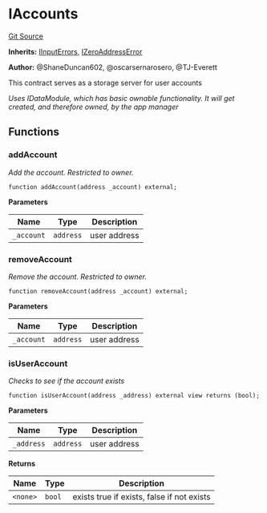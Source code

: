 # IAccounts
[Git Source](https://github.com/thrackle-io/rules-engine/blob/3234c3c6e5bf5f01811a34cd7cc6e00de73aa6c7/src/client/application/data/IAccounts.sol)

**Inherits:**
[IInputErrors](/src/common/IErrors.sol/interface.IInputErrors.md), [IZeroAddressError](/src/common/IErrors.sol/interface.IZeroAddressError.md)

**Author:**
@ShaneDuncan602, @oscarsernarosero, @TJ-Everett

This contract serves as a storage server for user accounts

*Uses IDataModule, which has basic ownable functionality. It will get created, and therefore owned, by the app manager*


## Functions
### addAccount

*Add the account. Restricted to owner.*


```solidity
function addAccount(address _account) external;
```
**Parameters**

|Name|Type|Description|
|----|----|-----------|
|`_account`|`address`|user address|


### removeAccount

*Remove the account. Restricted to owner.*


```solidity
function removeAccount(address _account) external;
```
**Parameters**

|Name|Type|Description|
|----|----|-----------|
|`_account`|`address`|user address|


### isUserAccount

*Checks to see if the account exists*


```solidity
function isUserAccount(address _address) external view returns (bool);
```
**Parameters**

|Name|Type|Description|
|----|----|-----------|
|`_address`|`address`|user address|

**Returns**

|Name|Type|Description|
|----|----|-----------|
|`<none>`|`bool`|exists true if exists, false if not exists|


